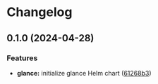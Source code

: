 # Changelog

## 0.1.0 (2024-04-28)


### Features

* **glance:** initialize glance Helm chart ([61268b3](https://github.com/locmai/charts/commit/61268b37116cdce6f0e9bc13502121665612ad77))
